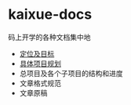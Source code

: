 # kaixue-docs
码上开学的各种文档集中地
- [定位及目标](https://github.com/kaixueio/kaixue-docs/blob/master/%E5%AE%9A%E4%BD%8D%E5%8F%8A%E7%9B%AE%E6%A0%87.md)
- [具体项目规划](https://github.com/kaixueio/kaixue-docs/blob/master/%E9%A1%B9%E7%9B%AE%E8%A7%84%E5%88%92%EF%BC%88%E5%88%9D%E6%AD%A5%EF%BC%89.md)
- 总项目及各个子项目的结构和进度
- 文章格式规范
- 文章原稿
